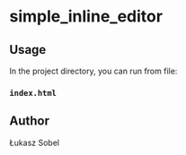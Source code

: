 # simple_inline_editor

## Usage

In the project directory, you can run from file:

### `index.html`

## Author

Łukasz Sobel
